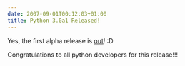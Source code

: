 ```yaml
---
date: 2007-09-01T00:12:03+01:00
title: Python 3.0a1 Released!
---
```


Yes, the first alpha release is [out](http://python.org/download/releases/3.0/)! :D

Congratulations to all python developers for this release!!!
